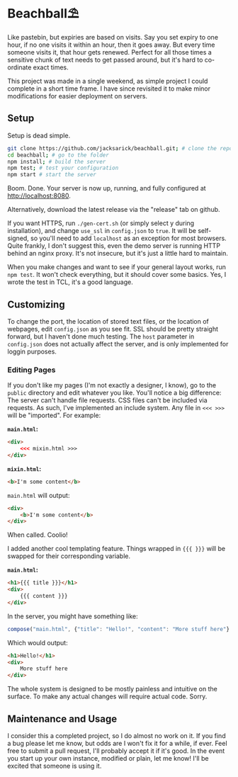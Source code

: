 # Beachball⛱

Like pastebin, but expiries are based on visits. Say you set expiry to one hour, if no one visits it within an hour, then it goes away. But every time someone visits it, that hour gets renewed. Perfect for all those times a sensitive chunk of text needs to get passed around, but it's hard to co-ordinate exact times.

This project was made in a single weekend, as simple project I could complete in a short time frame. I have since revisited it to make minor modifications for easier deployment on servers.

## Setup

Setup is dead simple.

```bash
git clone https://github.com/jacksarick/beachball.git; # clone the repo
cd beachball; # go to the folder
npm install; # build the server
npm test; # test your configuration
npm start # start the server
```

Boom. Done. Your server is now up, running, and fully configured at <http://localhost:8080>.

Alternatively, download the latest release via the "release" tab on github.

If you want HTTPS, run `./gen-cert.sh` (or simply select y during installation), and change `use_ssl` in `config.json` to `true`. It will be self-signed, so you'll need to add `localhost` as an exception for most browsers. Quite frankly, I don't suggest this, even the demo server is running HTTP behind an nginx proxy. It's not insecure, but it's just a little hard to maintain.

When you make changes and want to see if your general layout works, run `npm test`. It won't check everything, but it should cover some basics. Yes, I wrote the test in TCL, it's a good language.

## Customizing
To change the port, the location of stored text files, or the location of webpages, edit `config.json` as you see fit. SSL should be pretty straight forward, but I haven't done much testing. The `host` parameter in `config.json` does not actually affect the server, and is only implemented for loggin purposes.

### Editing Pages
If you don't like my pages (I'm not exactly a designer, I know), go to the `public` directory and edit whatever you like. You'll notice a big difference: The server can't handle file requests. CSS files can't be included via requests. As such, I've implemented an include system. Any file in `<<< >>>` will be "imported". For example:

**`main.html`:**

```html
<div>
	<<< mixin.html >>>
</div>
```

**`mixin.html`:**

```html
<b>I'm some content</b>
```

`main.html` will output:

```html
<div>
	<b>I'm some content</b>
</div>
```

When called. Coolio!

I added another cool templating feature. Things wrapped in `{{{ }}}` will be swapped for their corresponding variable.

**`main.html`:**

```html
<h1>{{{ title }}}</h1>
<div>
	{{{ content }}}
</div>
```

In the server, you might have something like:

```javascript
compose("main.html", {"title": "Hello!", "content": "More stuff here"}
```

Which would output:

```html
<h1>Hello!</h1>
<div>
	More stuff here
</div>
```

The whole system is designed to be mostly painless and intuitive on the surface. To make any actual changes will require actual code. Sorry. 

## Maintenance and Usage
I consider this a completed project, so I do almost no work on it. If you find a bug please let me know, but odds are I won't fix it for a while, if ever. Feel free to submit a pull request, I'll probably accept it if it's good. In the event you start up your own instance, modified or plain, let me know! I'll be excited that someone is using it.
